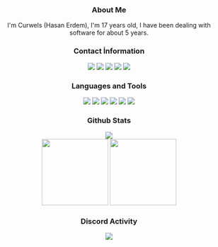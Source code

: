 <div align="center">
<h3>About Me</h3>
I'm Curwels (Hasan Erdem), I'm 17 years old, I have been dealing with software for about 5 years.
<h3>Contact İnformation</h3>
<a href="https://discord.com/users/267373400022843393" target"_blank"><img src="https://img.shields.io/badge/Curwels%20-111111.svg?&style=for-the-badge&logo=discord&logoColor=white"></a>
<a href="https://instagram.com/haasanerdem" target"_blank"><img src="https://img.shields.io/badge/Instagram%20-111111.svg?&style=for-the-badge&logo=instagram&logoColor=white"></a>
<a href="https://open.spotify.com/user/314c4qgsafgrqtpd6tnfandxnkzq" target"_blank"><img src="https://img.shields.io/badge/Spotify%20-111111.svg?&style=for-the-badge&logo=spotify&logoColor=white"></a>
<a href="https://www.youtube.com/channel/UCouorHGsUWdkk0lf39aKSFQ" target"_blank"><img src="https://img.shields.io/badge/youtube%20-111111.svg?&style=for-the-badge&logo=youtube&logoColor=white"></a>
<a href="https://github.com/Curwels" target"_blank"><img src="https://img.shields.io/badge/GitHub%20-111111.svg?&style=for-the-badge&logo=github&logoColor=white"></a>
</div>


<div align="center">
<h3>Languages and Tools</h3>

<img src="https://img.shields.io/badge/Node.js%20-111111.svg?&style=for-the-badge&logo=Node.js&logoColor=white">
<img src="https://img.shields.io/badge/-C++-111111?style=for-the-badge&logo=CPlusPlus&logoColor=white" />
<img src="https://img.shields.io/badge/-Python-111111?style=for-the-badge&logo=Python&logoColor=white" />
<img src="https://img.shields.io/badge/-Php-111111?style=for-the-badge&logo=Php&logoColor=white" />
<img src="https://img.shields.io/badge/HTML5%20-111111.svg?&style=for-the-badge&logo=HTML5&logoColor=white">
<img src="https://img.shields.io/badge/CSS%20-111111.svg?&style=for-the-badge&logo=CSS3&logoColor=white">
</div>


<div align="center">
<h3>Github Stats</h3>
  <div><img src="https://komarev.com/ghpvc/?username=Curwels&&label=PROFILE+VIEWS&color=111111"/></div>
  <img src="https://github-readme-stats.vercel.app/api?username=Curwels&count_private=true&hide_border=true&show_icons=true&include_all_commits=true&bg_color=0d1117&title_color=FFFFFF&text_color=9f9f9f&icon_color=FFFFFF" width="%100" height="150px">
<img src="https://github-readme-stats.vercel.app/api/top-langs/?username=Curwels&layout=compact&theme=nord&hide_border=true&bg_color=0d1117&border_radius=6&title_color=FFFFFF" width="%100" height="150px">
</a>

<div align="center">
<h3>Discord Activity</h3>
   <a href="https://discord.com/users/267373400022843393" target="_blank">
      <img src="https://lanyard-profile-readme.vercel.app/api/267373400022843393?bg=0d1117&animated=false&hideDiscrim=false&borderRadius=31px">
   </a>
</div>
